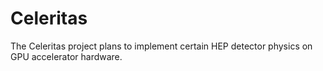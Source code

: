 # Celeritas

The Celeritas project plans to implement certain HEP detector physics on GPU
accelerator hardware.
